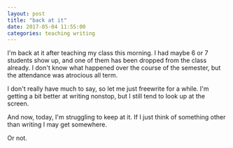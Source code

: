 ```yaml
---
layout: post
title: "back at it"
date: 2017-05-04 11:55:00
categories: teaching writing
---
```

I'm back at it after teaching my class this morning. I had maybe 6 or 7 students show up, and one of them has been dropped from the class already. I don't know what happened over the course of the semester, but the attendance was atrocious all term.

I don't really have much to say, so let me just freewrite for a while. I'm getting a bit better at writing nonstop, but I still tend to look up at the screen.

And now, today, I'm struggling to keep at it. If I just think of something other than writing I may get somewhere.

Or not.